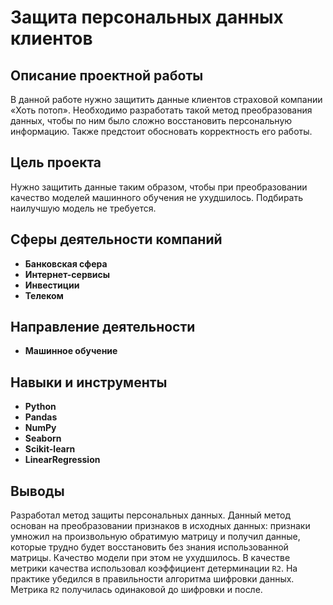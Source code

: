 # Защита персональных данных клиентов

## Описание проектной работы

В данной работе нужно защитить данные клиентов страховой компании «Хоть потоп». Необходимо разработать такой метод преобразования данных, чтобы по ним было сложно восстановить персональную информацию. Также предстоит обосновать корректность его работы.

## Цель проекта

Нужно защитить данные таким образом, чтобы при преобразовании качество моделей машинного обучения не ухудшилось. Подбирать наилучшую модель не требуется.

## Сферы деятельности компаний

- **Банковская сфера**
- **Интернет-сервисы**
- **Инвестиции**
- **Телеком**

## Направление деятельности

- **Машинное обучение**

## Навыки и инструменты

- **Python**
- **Pandas**
- **NumPy**
- **Seaborn**
- **Scikit-learn**
- **LinearRegression**


## Выводы

Разработал метод защиты персональных данных. Данный метод основан на преобразовании признаков в исходных данных: признаки умножил на произвольную обратимую матрицу и получил данные, которые трудно будет восстановить без знания использованной матрицы. Качество модели при этом не ухудшилось. В качестве метрики качества использовал коэффициент детерминации `R2`. На практике убедился в правильности алгоритма шифровки данных. Метрика `R2` получилась одинаковой до шифровки и после.
